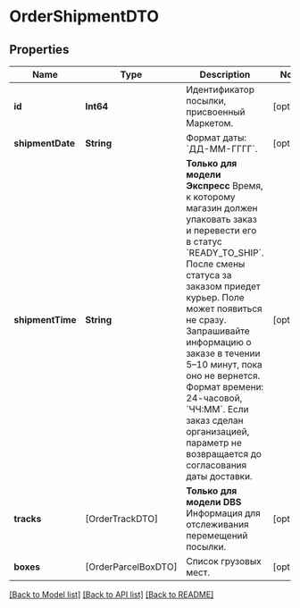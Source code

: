 # OrderShipmentDTO

## Properties
Name | Type | Description | Notes
------------ | ------------- | ------------- | -------------
**id** | **Int64** | Идентификатор посылки, присвоенный Маркетом. | [optional] 
**shipmentDate** | **String** | Формат даты: &#x60;ДД-ММ-ГГГГ&#x60;.  | [optional] 
**shipmentTime** | **String** | **Только для модели Экспресс**  Время, к которому магазин должен упаковать заказ и перевести его в статус &#x60;READY_TO_SHIP&#x60;. После смены статуса за заказом приедет курьер.  Поле может появиться не сразу. Запрашивайте информацию о заказе в течении 5–10 минут, пока оно не вернется.  Формат времени: 24-часовой, &#x60;ЧЧ:ММ&#x60;.  Если заказ сделан организацией, параметр не возвращается до согласования даты доставки.  | [optional] 
**tracks** | [OrderTrackDTO] | **Только для модели DBS**  Информация для отслеживания перемещений посылки.  | [optional] 
**boxes** | [OrderParcelBoxDTO] | Список грузовых мест. | [optional] 

[[Back to Model list]](../README.md#documentation-for-models) [[Back to API list]](../README.md#documentation-for-api-endpoints) [[Back to README]](../README.md)


